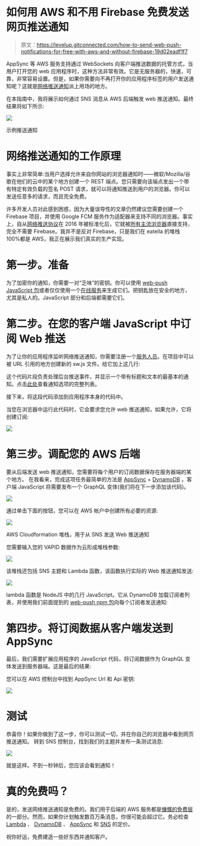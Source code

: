 # 如何用 AWS 和不用 Firebase 免费发送网页推送通知

> 原文：<https://levelup.gitconnected.com/how-to-send-web-push-notifications-for-free-with-aws-and-without-firebase-19d02eadf1f7>

AppSync 等 AWS 服务支持通过 WebSockets 向客户端推送数据的托管方式，当用户打开您的 web 应用程序时，这种方法非常有效。它是无服务器的，快速，可靠，非常容易设置。但是，如果你需要向不再打开你的应用程序标签的用户发送通知呢？这就是[网络推送通知](https://developer.mozilla.org/en-US/docs/Web/API/Push_API)派上用场的地方。

在本指南中，我将展示如何通过 SNS 消息从 AWS 后端触发 web 推送通知。最终结果将如下所示:

![](img/a4514126d687ec3f4ab115046e48a9ec.png)

示例推送通知

# 网络推送通知的工作原理

事实上非常简单:当用户选择允许来自你网站的浏览器通知时——微软/Mozilla/谷歌在他们的云中的某个地方创建一个 REST 端点。您只需要向该端点发出一个带有特定有效负载的签名 POST 请求，就可以将通知推送到用户的浏览器。你可以发送任意多的请求，而且完全免费。

许多开发人员对此感到困惑，因为大量误导性的文章仍然建议您需要创建一个 Firebase 项目，并使用 Google FCM 服务作为适配器来支持不同的浏览器。事实上，自从[网络推送协议](https://developers.google.com/web/fundamentals/push-notifications/web-push-protocol)在 2016 年被标准化后，它就被[所有主流浏览器](https://caniuse.com/push-api)直接支持，完全不需要 Firebase。我并不是反对 Firebase，只是我们在 eatella 的堆栈 100%都是 AWS，我正在展示我们真实的生产实现。

# 第一步。准备

为了加密你的通知，你需要一对“乏味”的密钥。你可以使用 [web-push JavaScript 包](https://www.npmjs.com/package/web-push)或者仅仅使用一个[在线服务](https://www.google.com/search?q=vapid+keys+online+generator&sxsrf=ALeKk00WUjMn1qlashar5uM7r-Fwp03RKQ%3A1625391480547&ei=eIHhYPD4IMaK8gLHyamoCA&oq=vapid+keys+&gs_lcp=Cgdnd3Mtd2l6EAEYADICCAAyBAgAEAoyBAgAEAoyBggAEBYQHjIGCAAQFhAeMgYIABAKEEMyBggAEBYQHjIGCAAQFhAeMgYIABAWEB4yBggAEBYQHjoHCAAQRxCwAzoRCAAQsAMQigMQtwMQ1AMQ5QJKBAhBGABQq0RYq0RgkUtoAXACeACAAZMBiAHRAZIBAzEuMZgBAKABAaoBB2d3cy13aXrIAQrAAQE&sclient=gws-wiz)来生成它们。把钥匙放在安全的地方，尤其是私人的。JavaScript 部分和后端都需要它们。

# 第二步。在您的客户端 JavaScript 中订阅 Web 推送

为了让你的应用程序监听网络推送通知，你需要注册一个[服务人员](https://developer.mozilla.org/en-US/docs/Web/API/Service_Worker_API)。在项目中可以被 URL 引用的地方创建新的 sw.js 文件。给它加上这几行:

这个代码片段负责处理后台推送事件，并显示一个带有标题和文本的最基本的通知。点击[此处](https://developer.mozilla.org/en-US/docs/Web/API/ServiceWorkerRegistration/showNotification)查看通知选项的完整列表。

接下来，将这段代码添加到应用程序本身的代码中。

当您在浏览器中运行此代码时，它会要求您允许 web 推送通知，如果允许，它将创建订阅:

![](img/8049b6da98a555de5a3b9da728c81437.png)

# 第三步。调配您的 AWS 后端

要从后端发送 web 推送通知，您需要将每个用户的订阅数据保存在服务器端的某个地方。
在我看来，完成这项任务最简单的方法是 [AppSync](https://aws.amazon.com/appsync/) + [DynamoDB](https://aws.amazon.com/dynamodb/) 。客户端 JavaScript 将需要发布一个 GraphQL 变体(我们将在下一步添加该代码)。

![](img/8970cdc99b50db8e1f88ed90a98f9853.png)

通过单击下面的按钮，您可以在 AWS 帐户中创建所有必要的资源:

[![](img/b287be6c3fe2b14ebeaba5c97ae38fca.png)](https://console.aws.amazon.com/cloudformation/home?region=us-east-1#/stacks/new?stackName=WebPush&templateURL=https://s3.amazonaws.com/medium-templates/WebPush.yaml)

AWS Cloudformation 堆栈，用于从 SNS 发送 Web 推送通知

您需要输入您的 VAPID 数据作为云形成堆栈参数:

![](img/542ad05aafa7810194a39470e43c721e.png)

该堆栈还包括 SNS 主题和 Lambda 函数，该函数执行实际的 Web 推送通知发送:

![](img/0558667109d2661b858bdc51b471720f.png)

lambda 函数是 NodeJS 中的几行 JavaScript。它从 DynamoDB 加载订阅者列表，并使用我们前面提到的 [web-push npm 包](https://www.npmjs.com/package/web-push)向每个订阅者发送通知:

# 第四步。将订阅数据从客户端发送到 AppSync

最后，我们需要扩展应用程序的 JavaScript 代码，将订阅数据作为 GraphQL 变体发送到服务器端。这是最后的结果:

您可以在 AWS 控制台中找到 AppSync Url 和 Api 密钥:

![](img/c1abbb809fba2c0db81ffd077e2b6004.png)

# 测试

恭喜你！如果你做到了这一步，你可以测试一切，并在你自己的浏览器中看到网页推送通知。
转到 SNS 控制台，找到我们的主题并发布一条测试消息:

![](img/a9862f6ff1b3dd9954a0f5b95ea46610.png)

就是这样。不到一秒钟后，您应该会看到通知！

# 真的免费吗？

是的，发送网络推送通知是免费的。我们用于后端的 AWS 服务都是[慷慨的免费层](https://aws.amazon.com/free)的一部分。然而，如果你计划触发数百万条消息，你很可能会超过它。务必检查 [Lambda](https://aws.amazon.com/lambda/pricing/) 、 [DynamoDB](https://aws.amazon.com/dynamodb/pricing/) 、 [AppSync](https://aws.amazon.com/appsync/pricing/) 和 [SNS](https://aws.amazon.com/sns/pricing/) 的定价。

祝你好运，免费建造一些好东西并通知客户。